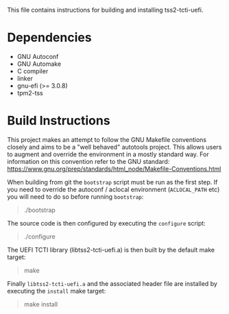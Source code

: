 This file contains instructions for building and installing tss2-tcti-uefi.

# Dependencies
* GNU Autoconf
* GNU Automake
* C compiler
* linker
* gnu-efi (>= 3.0.8)
* tpm2-tss

# Build Instructions
This project makes an attempt to follow the GNU Makefile conventions closely
and aims to be a "well behaved" autotools project. This allows users to
augment and override the environment in a mostly standard way. For
information on this convention refer to the GNU standard:
https://www.gnu.org/prep/standards/html_node/Makefile-Conventions.html

When building from git the `bootstrap` script must be run as the first step.
If you need to override the autoconf / aclocal environment (`ACLOCAL_PATH`
etc) you will need to do so before running `bootstrap`:
> ./bootstrap

The source code is then configured by executing the `configure` script:
> ./configure

The UEFI TCTI library (libtss2-tcti-uefi.a) is then built by the default
make target:
> make

Finally `libtss2-tcti-uefi.a` and the associated header file are installed by
executing the `install` make target:
> make install
